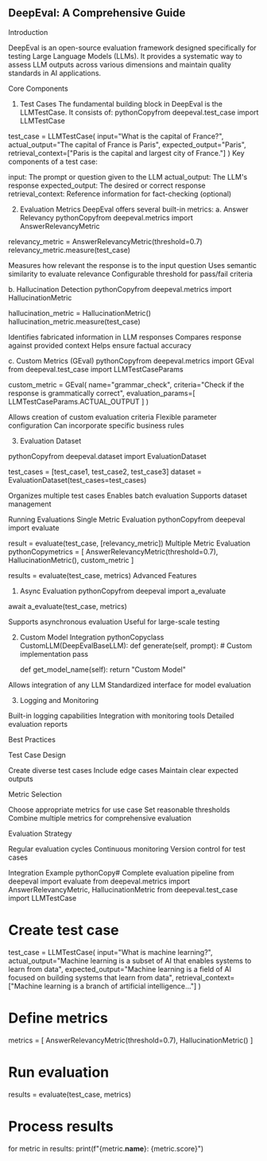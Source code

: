 ## DeepEval: A Comprehensive Guide

Introduction

DeepEval is an open-source evaluation framework designed specifically for testing Large Language Models (LLMs). It provides a systematic way to assess LLM outputs across various dimensions and maintain quality standards in AI applications.

Core Components

1. Test Cases
The fundamental building block in DeepEval is the LLMTestCase. It consists of:
pythonCopyfrom deepeval.test_case import LLMTestCase

test_case = LLMTestCase(
    input="What is the capital of France?",
    actual_output="The capital of France is Paris",
    expected_output="Paris",
    retrieval_context=["Paris is the capital and largest city of France."]
)
Key components of a test case:

input: The prompt or question given to the LLM
actual_output: The LLM's response
expected_output: The desired or correct response
retrieval_context: Reference information for fact-checking (optional)

2. Evaluation Metrics
DeepEval offers several built-in metrics:
a. Answer Relevancy
pythonCopyfrom deepeval.metrics import AnswerRelevancyMetric

relevancy_metric = AnswerRelevancyMetric(threshold=0.7)
relevancy_metric.measure(test_case)

Measures how relevant the response is to the input question
Uses semantic similarity to evaluate relevance
Configurable threshold for pass/fail criteria

b. Hallucination Detection
pythonCopyfrom deepeval.metrics import HallucinationMetric

hallucination_metric = HallucinationMetric()
hallucination_metric.measure(test_case)

Identifies fabricated information in LLM responses
Compares response against provided context
Helps ensure factual accuracy

c. Custom Metrics (GEval)
pythonCopyfrom deepeval.metrics import GEval
from deepeval.test_case import LLMTestCaseParams

custom_metric = GEval(
    name="grammar_check",
    criteria="Check if the response is grammatically correct",
    evaluation_params=[
        LLMTestCaseParams.ACTUAL_OUTPUT
    ]
)

Allows creation of custom evaluation criteria
Flexible parameter configuration
Can incorporate specific business rules

3. Evaluation Dataset

pythonCopyfrom deepeval.dataset import EvaluationDataset

test_cases = [test_case1, test_case2, test_case3]
dataset = EvaluationDataset(test_cases=test_cases)

Organizes multiple test cases
Enables batch evaluation
Supports dataset management

Running Evaluations
Single Metric Evaluation
pythonCopyfrom deepeval import evaluate

result = evaluate(test_case, [relevancy_metric])
Multiple Metric Evaluation
pythonCopymetrics = [
    AnswerRelevancyMetric(threshold=0.7),
    HallucinationMetric(),
    custom_metric
]

results = evaluate(test_case, metrics)
Advanced Features
1. Async Evaluation
pythonCopyfrom deepeval import a_evaluate

await a_evaluate(test_case, metrics)

Supports asynchronous evaluation
Useful for large-scale testing

2. Custom Model Integration
pythonCopyclass CustomLLM(DeepEvalBaseLLM):
    def generate(self, prompt):
        # Custom implementation
        pass

    def get_model_name(self):
        return "Custom Model"

Allows integration of any LLM
Standardized interface for model evaluation

3. Logging and Monitoring

Built-in logging capabilities
Integration with monitoring tools
Detailed evaluation reports

Best Practices

Test Case Design

Create diverse test cases
Include edge cases
Maintain clear expected outputs


Metric Selection

Choose appropriate metrics for use case
Set reasonable thresholds
Combine multiple metrics for comprehensive evaluation


Evaluation Strategy

Regular evaluation cycles
Continuous monitoring
Version control for test cases



Integration Example
pythonCopy# Complete evaluation pipeline
from deepeval import evaluate
from deepeval.metrics import AnswerRelevancyMetric, HallucinationMetric
from deepeval.test_case import LLMTestCase

# Create test case
test_case = LLMTestCase(
    input="What is machine learning?",
    actual_output="Machine learning is a subset of AI that enables systems to learn from data",
    expected_output="Machine learning is a field of AI focused on building systems that learn from data",
    retrieval_context=["Machine learning is a branch of artificial intelligence..."]
)

# Define metrics
metrics = [
    AnswerRelevancyMetric(threshold=0.7),
    HallucinationMetric()
]

# Run evaluation
results = evaluate(test_case, metrics)

# Process results
for metric in results:
    print(f"{metric.__name__}: {metric.score}")
